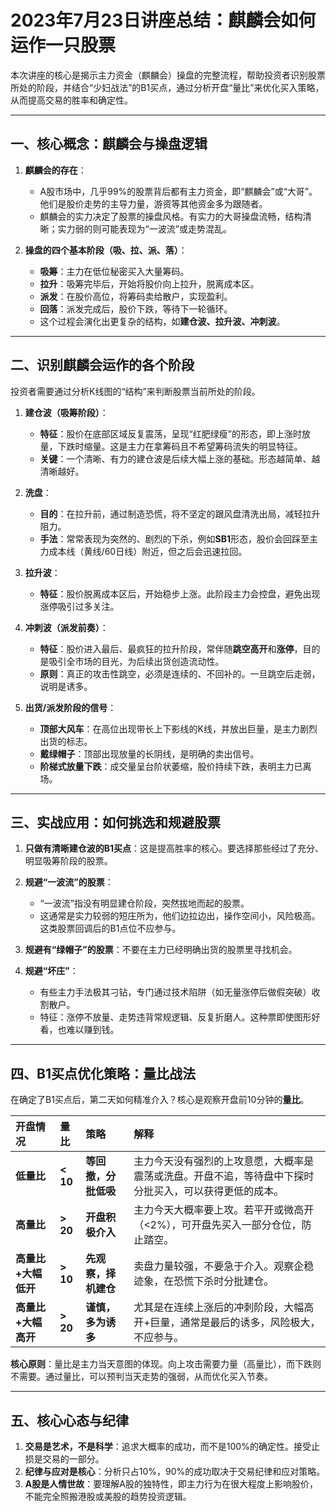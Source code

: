 # 2023年7月23日讲座总结：麒麟会如何运作一只股票

本次讲座的核心是揭示主力资金（麒麟会）操盘的完整流程，帮助投资者识别股票所处的阶段，并结合“少妇战法”的B1买点，通过分析开盘“量比”来优化买入策略，从而提高交易的胜率和确定性。

---

## 一、核心概念：麒麟会与操盘逻辑

1.  **麒麟会的存在**：
    *   A股市场中，几乎99%的股票背后都有主力资金，即“麒麟会”或“大哥”。他们是股价走势的主导力量，游资等其他资金多为跟随者。
    *   麒麟会的实力决定了股票的操盘风格。有实力的大哥操盘流畅，结构清晰；实力弱的则可能表现为“一波流”或走势混乱。

2.  **操盘的四个基本阶段（吸、拉、派、落）**：
    *   **吸筹**：主力在低位秘密买入大量筹码。
    *   **拉升**：吸筹完毕后，开始将股价向上拉升，脱离成本区。
    *   **派发**：在股价高位，将筹码卖给散户，实现盈利。
    *   **回落**：派发完成后，股价下跌，等待下一轮循环。
    *   这个过程会演化出更复杂的结构，如**建仓波、拉升波、冲刺波**。

---

## 二、识别麒麟会运作的各个阶段

投资者需要通过分析K线图的“结构”来判断股票当前所处的阶段。

1.  **建仓波（吸筹阶段）**：
    *   **特征**：股价在底部区域反复震荡，呈现“红肥绿瘦”的形态，即上涨时放量，下跌时缩量。这是主力在拿筹码且不希望筹码流失的明显特征。
    *   **关键**：一个清晰、有力的建仓波是后续大幅上涨的基础。形态越简单、越清晰越好。

2.  **洗盘**：
    *   **目的**：在拉升前，通过制造恐慌，将不坚定的跟风盘清洗出局，减轻拉升阻力。
    *   **手法**：常常表现为突然的、剧烈的下杀，例如**SB1**形态，股价会回踩至主力成本线（黄线/60日线）附近，但之后会迅速拉回。

3.  **拉升波**：
    *   **特征**：股价脱离成本区后，开始稳步上涨。此阶段主力会控盘，避免出现涨停吸引过多关注。

4.  **冲刺波（派发前奏）**：
    *   **特征**：股价进入最后、最疯狂的拉升阶段，常伴随**跳空高开**和**涨停**，目的是吸引全市场的目光，为后续出货创造流动性。
    *   **原则**：真正的攻击性跳空，必须是连续的、不回补的。一旦跳空后走弱，说明是诱多。

5.  **出货/派发阶段的信号**：
    *   **顶部大风车**：在高位出现带长上下影线的K线，并放出巨量，是主力剧烈出货的标志。
    *   **戴绿帽子**：顶部出现放量的长阴线，是明确的卖出信号。
    *   **阶梯式放量下跌**：成交量呈台阶状萎缩，股价持续下跌，表明主力已离场。

---

## 三、实战应用：如何挑选和规避股票

1.  **只做有清晰建仓波的B1买点**：这是提高胜率的核心。要选择那些经过了充分、明显吸筹阶段的股票。

2.  **规避“一波流”的股票**：
    *   “一波流”指没有明显建仓阶段，突然拔地而起的股票。
    *   这通常是实力较弱的短庄所为，他们边拉边出，操作空间小，风险极高。这类股票回调后的B1点位不应参与。

3.  **规避有“绿帽子”的股票**：不要在主力已经明确出货的股票里寻找机会。

4.  **规避“坏庄”**：
    *   有些主力手法极其刁钻，专门通过技术陷阱（如无量涨停后做假突破）收割散户。
    *   特征：涨停不放量、走势违背常规逻辑、反复折磨人。这种票即使图形好看，也难以赚到钱。

---

## 四、B1买点优化策略：量比战法

在确定了B1买点后，第二天如何精准介入？核心是观察开盘前10分钟的**量比**。

| 开盘情况 | 量比 | 策略 | 解释 |
| :--- | :--- | :--- | :--- |
| **低量比** | **< 10** | **等回撤，分批低吸** | 主力今天没有强烈的上攻意愿，大概率是震荡或洗盘。开盘不追，等待盘中下探时分批买入，可以获得更低的成本。 |
| **高量比** | **> 20** | **开盘积极介入** | 主力今天大概率要上攻。若平开或微高开（<2%），可开盘先买入一部分仓位，防止踏空。 |
| **高量比+大幅低开** | **> 10** | **先观察，择机建仓** | 卖盘力量较强，不要急于介入。观察企稳迹象，在恐慌下杀时分批建仓。 |
| **高量比+大幅高开** | **> 20** | **谨慎，多为诱多** | 尤其是在连续上涨后的冲刺阶段，大幅高开+巨量，通常是最后的诱多，风险极大，不应参与。 |

**核心原则**：量比是主力当天意图的体现。向上攻击需要力量（高量比），而下跌则不需要。通过量比，可以预判当天走势的强弱，从而优化买入节奏。

---

## 五、核心心态与纪律

1.  **交易是艺术，不是科学**：追求大概率的成功，而不是100%的确定性。接受止损是交易的一部分。
2.  **纪律与应对是核心**：分析只占10%，90%的成功取决于交易纪律和应对策略。
3.  **A股是人情世故**：要理解A股的独特性，即主力行为在很大程度上影响股价，不能完全照搬港股或美股的趋势投资逻辑。